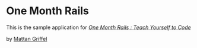 # One Month Rails

This is the sample application for 
[*One Month Rails : Teach Yourself to Code*](http://onemonthrails.com)

by [Mattan Griffel](http://mattangriffel.com)